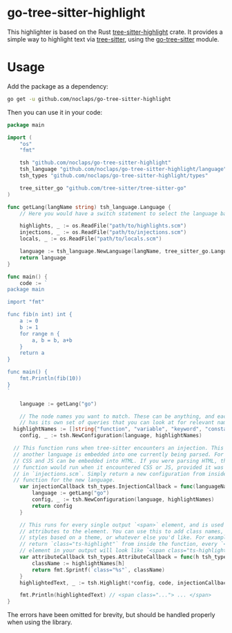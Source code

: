 # go-tree-sitter-highlight

This highlighter is based on the Rust [tree-sitter-highlight](https://crates.io/crates/tree-sitter-highlight) crate. It provides a simple way to highlight text via [tree-sitter](https://github.com/tree-sitter/tree-sitter), using the [go-tree-sitter](https://github.com/tree-sitter/go-tree-sitter) module.

# Usage

Add the package as a dependency:

```sh
go get -u github.com/noclaps/go-tree-sitter-highlight
```

Then you can use it in your code:

```go
package main

import (
	"os"
	"fmt"

	tsh "github.com/noclaps/go-tree-sitter-highlight"
	tsh_language "github.com/noclaps/go-tree-sitter-highlight/language"
	tsh_types "github.com/noclaps/go-tree-sitter-highlight/types"

	tree_sitter_go "github.com/tree-sitter/tree-sitter-go"
)

func getLang(langName string) tsh_language.Language {
	// Here you would have a switch statement to select the language based on `langName`.

	highlights, _ := os.ReadFile("path/to/highlights.scm")
	injections, _ := os.ReadFile("path/to/injections.scm")
	locals, _ := os.ReadFile("path/to/locals.scm")

	language := tsh_language.NewLanguage(langName, tree_sitter_go.Language(), highlights, injections, locals)
	return language
}

func main() {
	code := `
package main

import "fmt"

func fib(n int) int {
	a := 0
	b := 1
	for range n {
		a, b = b, a+b
	}
	return a
}

func main() {
	fmt.Println(fib(10))
}
`

	language := getLang("go")

	// The node names you want to match. These can be anything, and each language
	// has its own set of queries that you can look at for relevant names.
  highlightNames := []string{"function", "variable", "keyword", "constant"}
	config, _ := tsh.NewConfiguration(language, highlightNames)

  // This function runs when tree-sitter encounters an injection. This is when
  // another language is embedded into one currently being parsed. For example,
  // CSS and JS can be embedded into HTML. If you were parsing HTML, this
  // function would run when it encountered CSS or JS, provided it was included
  // in `injections.scm`. Simply return a new configuration from inside the
  // function for the new language.
	var injectionCallback tsh_types.InjectionCallback = func(languageName string) *tsh_types.Configuration {
		language := getLang("go")
		config, _ := tsh.NewConfiguration(language, highlightNames)
		return config
	}

	// This runs for every single output `<span>` element, and is used to add
	// attributes to the element. You can use this to add class names, inline
	// styles based on a theme, or whatever else you'd like. For example, if you
	// return `class="ts-highlight"` from inside the function, every `<span>`
	// element in your output will look like `<span class="ts-highlight">`.
	var attributeCallback tsh_types.AttributeCallback = func(h tsh_types.CaptureIndex, languageName string) string {
		className := highlightNames[h]
		return fmt.Sprintf(`class="%s"`, className)
	}
	highlightedText, _ := tsh.Highlight(*config, code, injectionCallback, attributeCallback)

	fmt.Println(highlightedText) // <span class="..."> ... </span>
}
```

The errors have been omitted for brevity, but should be handled properly when using the library.
